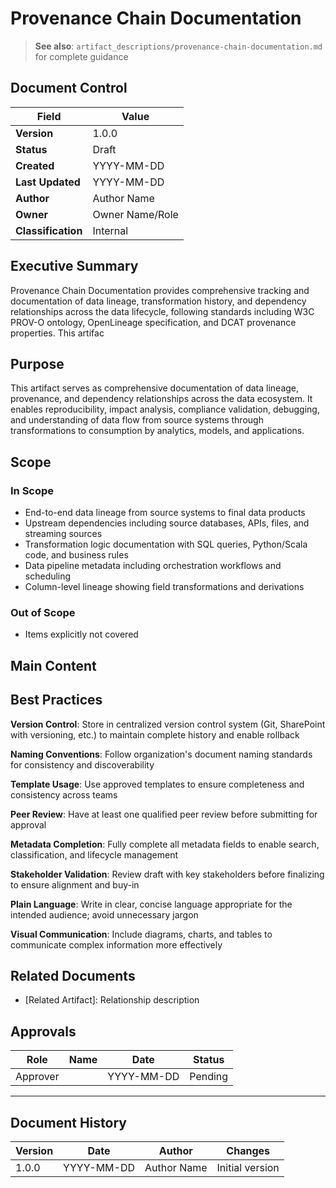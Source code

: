 # Provenance Chain Documentation

> **See also**: `artifact_descriptions/provenance-chain-documentation.md` for complete guidance

## Document Control

| Field | Value |
|-------|-------|
| **Version** | 1.0.0 |
| **Status** | Draft |
| **Created** | YYYY-MM-DD |
| **Last Updated** | YYYY-MM-DD |
| **Author** | Author Name |
| **Owner** | Owner Name/Role |
| **Classification** | Internal |

## Executive Summary

Provenance Chain Documentation provides comprehensive tracking and documentation of data lineage, transformation history, and dependency relationships across the data lifecycle, following standards including W3C PROV-O ontology, OpenLineage specification, and DCAT provenance properties. This artifac

## Purpose

This artifact serves as comprehensive documentation of data lineage, provenance, and dependency relationships across the data ecosystem. It enables reproducibility, impact analysis, compliance validation, debugging, and understanding of data flow from source systems through transformations to consumption by analytics, models, and applications.

## Scope

### In Scope

- End-to-end data lineage from source systems to final data products
- Upstream dependencies including source databases, APIs, files, and streaming sources
- Transformation logic documentation with SQL queries, Python/Scala code, and business rules
- Data pipeline metadata including orchestration workflows and scheduling
- Column-level lineage showing field transformations and derivations

### Out of Scope

- Items explicitly not covered

## Main Content

<!-- Provide detailed content specific to this artifact type -->
<!-- Refer to the artifact description for required sections -->

## Best Practices

**Version Control**: Store in centralized version control system (Git, SharePoint with versioning, etc.) to maintain complete history and enable rollback

**Naming Conventions**: Follow organization's document naming standards for consistency and discoverability

**Template Usage**: Use approved templates to ensure completeness and consistency across teams

**Peer Review**: Have at least one qualified peer review before submitting for approval

**Metadata Completion**: Fully complete all metadata fields to enable search, classification, and lifecycle management

**Stakeholder Validation**: Review draft with key stakeholders before finalizing to ensure alignment and buy-in

**Plain Language**: Write in clear, concise language appropriate for the intended audience; avoid unnecessary jargon

**Visual Communication**: Include diagrams, charts, and tables to communicate complex information more effectively

## Related Documents

- [Related Artifact]: Relationship description

## Approvals

| Role | Name | Date | Status |
|------|------|------|--------|
| Approver | | YYYY-MM-DD | Pending |

---

## Document History

| Version | Date | Author | Changes |
|---------|------|--------|---------|
| 1.0.0 | YYYY-MM-DD | Author Name | Initial version |
